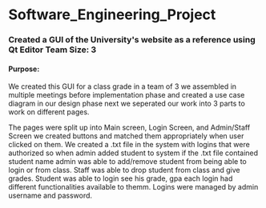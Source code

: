 # Software_Engineering_Project
### Created a GUI of the University's website as a reference using Qt Editor Team Size: 3
#### Purpose:

  We created this GUI for a class grade in a team of 3 we assembled in multiple meetings before implementation phase and created a use case diagram in our design phase
  next we seperated our work into 3 parts to work on different pages. 
  
  
  The pages were split up into Main screen, Login Screen, and Admin/Staff Screen we created buttons     and matched them appropriately when user clicked on them. We created a .txt file in the system with logins that were authorized so when admin added student to system   if the .txt file contained student name admin was able to add/remove student from being able to login or from class. Staff was able to drop student from class and give grades. Student was able to login see his grade, gpa each login had different functionalities available to themm. Logins were managed by admin username and password.
  
 
